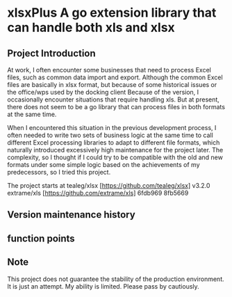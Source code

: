 # xlsxPlus A go extension library that can handle both xls and xlsx

## Project Introduction

At work, I often encounter some businesses that need to process Excel files, such as common data import and export. Although the common Excel files are basically in xlsx format, but because of some historical issues or the office/wps used by the docking client Because of the version, I occasionally encounter situations that require handling xls. But at present, there does not seem to be a go library that can process files in both formats at the same time.

When I encountered this situation in the previous development process, I often needed to write two sets of business logic at the same time to call different Excel processing libraries to adapt to different file formats, which naturally introduced excessively high maintenance for the project later. The complexity, so I thought if I could try to be compatible with the old and new formats under some simple logic based on the achievements of my predecessors, so I tried this project.

The project starts at
tealeg/xlsx [https://github.com/tealeg/xlsx] v3.2.0
extrame/xls [https://github.com/extrame/xls] 6fdb969 8fb5669

## Version maintenance history

## function points

## Note

This project does not guarantee the stability of the production environment. It is just an attempt. My ability is limited. Please pass by cautiously.
